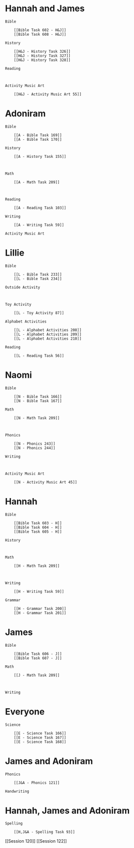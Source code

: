 # Hannah and James

	Bible

		[[Bible Task 602 - H&J]]
		[[Bible Task 608 - H&J]]

	History

		[[H&J - History Task 326]]
		[[H&J - History Task 327]]
		[[H&J - History Task 328]]

	Reading

		

	Activity Music Art

		[[H&J - Activity Music Art 55]]
# Adoniram

	Bible

		[[A - Bible Task 169]]
		[[A - Bible Task 170]]

	History

		[[A - History Task 155]]
		
		

	Math

		[[A - Math Task 209]]
		
		

	Reading

		[[A - Reading Task 103]]

	Writing

		[[A - Writing Task 59]]

	Activity Music Art

		

# Lillie

	Bible

		[[L - Bible Task 233]]
		[[L - Bible Task 234]]

	Outside Activity

		

	Toy Activity

		[[L - Toy Activity 87]]

	Alphabet Activities

		[[L - Alphabet Activities 208]]
		[[L - Alphabet Activities 209]]
		[[L - Alphabet Activities 210]]

	Reading

		[[L - Reading Task 56]]

# Naomi

	Bible

		[[N - Bible Task 166]]
		[[N - Bible Task 167]]

	Math

		[[N - Math Task 209]]
		
		

	Phonics

		[[N - Phonics 243]]
		[[N - Phonics 244]]

	Writing

		

	Activity Music Art

		[[N - Activity Music Art 45]]

# Hannah

	Bible

		[[Bible Task 603 - H]]
		[[Bible Task 604 - H]]
		[[Bible Task 605 - H]]

	History

		

	Math

		[[H - Math Task 209]]
		
		

	Writing

		[[H - Writing Task 59]]

	Grammar

		[[H - Grammar Task 200]]
		[[H - Grammar Task 201]]
		
# James

	Bible

		[[Bible Task 606 - J]]
		[[Bible Task 607 - J]]

	Math

		[[J - Math Task 209]]
		
		

	Writing

		

# Everyone

	Science

		[[E - Science Task 166]]
		[[E - Science Task 167]]
		[[E - Science Task 168]]
# James and Adoniram

	Phonics

		[[J&A - Phonics 121]]

	Handwriting

		
# Hannah, James and Adoniram

	Spelling

		[[H,J&A - Spelling Task 93]]

[[Session 120]]
[[Session 122]]
